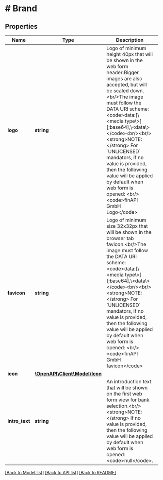 # # Brand

## Properties

Name | Type | Description | Notes
------------ | ------------- | ------------- | -------------
**logo** | **string** | Logo of minimum height 40px that will be shown in the web form header.Bigger images are also accepted, but will be scaled down.&lt;br/&gt;The image must follow the DATA URI scheme: &lt;code&gt;data:[\\&lt;media type\\&gt;][;base64],\\&lt;data\\&gt;&lt;/code&gt;&lt;br/&gt;&lt;br/&gt;&lt;strong&gt;NOTE:&lt;/strong&gt; For &#x60;UNLICENSED&#x60; mandators, if no value is provided, then the following value will be applied by default when web form is opened: &lt;br/&gt;&lt;code&gt;finAPI GmbH Logo&lt;/code&gt; | [optional]
**favicon** | **string** | Logo of minimum size 32x32px that will be shown in the browser tab favicon.&lt;br/&gt;The image must follow the DATA URI scheme: &lt;code&gt;data:[\\&lt;media type\\&gt;][;base64],\\&lt;data\\&gt;&lt;/code&gt;&lt;br/&gt;&lt;br/&gt;&lt;strong&gt;NOTE:&lt;/strong&gt; For &#x60;UNLICENSED&#x60; mandators, if no value is provided, then the following value will be applied by default when web form is opened: &lt;br/&gt;&lt;code&gt;finAPI GmbH favicon&lt;/code&gt; | [optional]
**icon** | [**\OpenAPI\Client\Model\Icon**](Icon.md) |  | [optional]
**intro_text** | **string** | An introduction text that will be shown on the first web form view for bank selection.&lt;br/&gt;&lt;strong&gt;NOTE:&lt;/strong&gt; If no value is provided, then the following value will be applied by default when web form is opened: &lt;code&gt;null&lt;/code&gt;. | [optional]

[[Back to Model list]](../../README.md#models) [[Back to API list]](../../README.md#endpoints) [[Back to README]](../../README.md)
